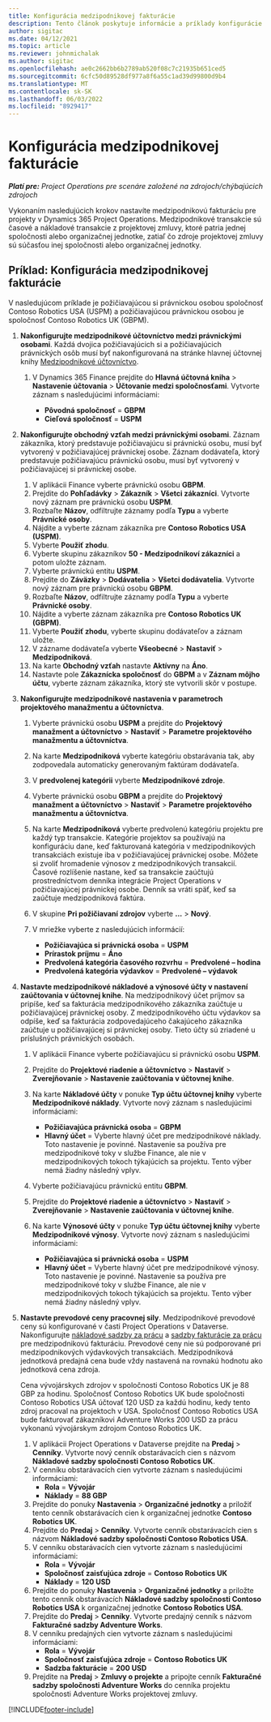 ```yaml
---
title: Konfigurácia medzipodnikovej fakturácie
description: Tento článok poskytuje informácie a príklady konfigurácie medzipodnikovej fakturácie pre projekty.
author: sigitac
ms.date: 04/12/2021
ms.topic: article
ms.reviewer: johnmichalak
ms.author: sigitac
ms.openlocfilehash: ae0c2662bb6b2789ab520f08c7c21935b651ced5
ms.sourcegitcommit: 6cfc50d89528df977a8f6a55c1ad39d99800d9b4
ms.translationtype: MT
ms.contentlocale: sk-SK
ms.lasthandoff: 06/03/2022
ms.locfileid: "8929417"
---
```

# <a name="configure-intercompany-invoicing"></a>Konfigurácia medzipodnikovej fakturácie

_**Platí pre:** Project Operations pre scenáre založené na zdrojoch/chýbajúcich zdrojoch_

Vykonaním nasledujúcich krokov nastavíte medzipodnikovú fakturáciu pre projekty v Dynamics 365 Project Operations. Medzipodnikové transakcie sú časové a nákladové transakcie z projektovej zmluvy, ktoré patria jednej spoločnosti alebo organizačnej jednotke, zatiaľ čo zdroje projektovej zmluvy sú súčasťou inej spoločnosti alebo organizačnej jednotky.

## <a name="example-configure-intercompany-invoicing"></a>Príklad: Konfigurácia medzipodnikovej fakturácie

V nasledujúcom príklade je požičiavajúcou si právnickou osobou spoločnosť Contoso Robotics USA (USPM) a požičiavajúcou právnickou osobou je spoločnosť Contoso Robotics UK (GBPM). 

1. **Nakonfigurujte medzipodnikové účtovníctvo medzi právnickými osobami**. Každá dvojica požičiavajúcich si a požičiavajúcich právnických osôb musí byť nakonfigurovaná na stránke hlavnej účtovnej knihy [Medzipodnikové účtovníctvo](/dynamics365/finance/general-ledger/intercompany-accounting-setup).
    
    1. V Dynamics 365 Finance prejdite do **Hlavná účtovná kniha** > **Nastavenie účtovania** > **Účtovanie medzi spoločnosťami**. Vytvorte záznam s nasledujúcimi informáciami:

        - **Pôvodná spoločnosť** = **GBPM**
        - **Cieľová spoločnosť** = **USPM**

2. **Nakonfigurujte obchodný vzťah medzi právnickými osobami**. Záznam zákazníka, ktorý predstavuje požičiavajúcu si právnickú osobu, musí byť vytvorený v požičiavajúcej právnickej osobe. Záznam dodávateľa, ktorý predstavuje požičiavajúcu právnickú osobu, musí byť vytvorený v požičiavajúcej si právnickej osobe.

     1. V aplikácii Finance vyberte právnickú osobu **GBPM**.
     2. Prejdite do **Pohľadávky** > **Zákazník** > **Všetci zákazníci**. Vytvorte nový záznam pre právnickú osobu **USPM**.
     3. Rozbaľte **Názov**, odfiltrujte záznamy podľa **Typu** a vyberte **Právnické osoby**. 
     4. Nájdite a vyberte záznam zákazníka pre **Contoso Robotics USA (USPM)**.
     5. Vyberte **Použiť zhodu**. 
     6. Vyberte skupinu zákazníkov **50 - Medzipodnikoví zákazníci** a potom uložte záznam.
     7. Vyberte právnickú entitu **USPM**.
     8. Prejdite do **Záväzky** > **Dodávatelia** > **Všetci dodávatelia**. Vytvorte nový záznam pre právnickú osobu **GBPM**.
     9. Rozbaľte **Názov**, odfiltrujte záznamy podľa **Typu** a vyberte **Právnické osoby**. 
     10. Nájdite a vyberte záznam zákazníka pre **Contoso Robotics UK (GBPM)**.
     11. Vyberte **Použiť zhodu**, vyberte skupinu dodávateľov a záznam uložte.
     12. V zázname dodávateľa vyberte **Všeobecné** > **Nastaviť** > **Medzipodniková**.
     13. Na karte **Obchodný vzťah** nastavte **Aktívny** na **Áno**.
     14. Nastavte pole **Zákaznícka spoločnosť** do **GBPM** a v **Záznam môjho účtu**, vyberte záznam zákazníka, ktorý ste vytvorili skôr v postupe.

3. **Nakonfigurujte medzipodnikové nastavenia v parametroch projektového manažmentu a účtovníctva**. 

    1. Vyberte právnickú osobu **USPM** a prejdite do **Projektový manažment a účtovníctvo** > **Nastaviť** > **Parametre projektového manažmentu a účtovníctva**.
    2. Na karte **Medzipodniková** vyberte kategóriu obstarávania tak, aby zodpovedala automaticky generovaným faktúram dodávateľa.
    3. V **predvolenej kategórii** vyberte **Medzipodnikové zdroje**.
    4. Vyberte právnickú osobu **GBPM** a prejdite do **Projektový manažment a účtovníctvo** > **Nastaviť** > **Parametre projektového manažmentu a účtovníctva**.
    5. Na karte **Medzipodniková** vyberte predvolenú kategóriu projektu pre každý typ transakcie. Kategórie projektov sa používajú na konfiguráciu dane, keď fakturovaná kategória v medzipodnikových transakciách existuje iba v požičiavajúcej právnickej osobe. Môžete si zvoliť hromadenie výnosov z medzipodnikových transakcií. Časové rozlíšenie nastane, keď sa transakcie zaúčtujú prostredníctvom denníka integrácie Project Operations v požičiavajúcej právnickej osobe. Denník sa vráti späť, keď sa zaúčtuje medzipodniková faktúra.
    6. V skupine **Pri požičiavaní zdrojov** vyberte **...** > **Nový**. 
    7. V mriežke vyberte z nasledujúcich informácií:

          - **Požičiavajúca si právnická osoba** = **USPM**
          - **Prírastok príjmu** = **Áno**
          - **Predvolená kategória časového rozvrhu** = **Predvolené – hodina**
          - **Predvolená kategória výdavkov** = **Predvolené – výdavok**

4. **Nastavte medzipodnikové nákladové a výnosové účty v nastavení zaúčtovania v účtovnej knihe**. Na medzipodnikový účet príjmov sa pripíše, keď sa fakturácia medzipodnikového zákazníka zaúčtuje u požičiavajúcej právnickej osoby. Z medzipodnikového účtu výdavkov sa odpíše, keď sa fakturácia zodpovedajúceho čakajúceho zákazníka zaúčtuje u požičiavajúcej si právnickej osoby. Tieto účty sú zriadené u príslušných právnických osobách. 
      
     1. V aplikácii Finance vyberte požičiavajúcu si právnickú osobu **USPM**. 
     2. Prejdite do **Projektové riadenie a účtovníctvo** > **Nastaviť** > **Zverejňovanie** > **Nastavenie zaúčtovania v účtovnej knihe**. 
     3. Na karte **Nákladové účty** v ponuke **Typ účtu účtovnej knihy** vyberte **Medzipodnikové náklady**. Vytvorte nový záznam s nasledujúcimi informáciami:
      
        - **Požičiavajúca právnická osoba** = **GBPM**
        - **Hlavný účet** = Vyberte hlavný účet pre medzipodnikové náklady. Toto nastavenie je povinné. Nastavenie sa používa pre medzipodnikové toky v službe Finance, ale nie v medzipodnikových tokoch týkajúcich sa projektu. Tento výber nemá žiadny následný vplyv. 
        
     4. Vyberte požičiavajúcu právnickú entitu **GBPM**. 
     5. Prejdite do **Projektové riadenie a účtovníctvo** > **Nastaviť** > **Zverejňovanie** > **Nastavenie zaúčtovania v účtovnej knihe**. 
     6. Na karte **Výnosové účty** v ponuke **Typ účtu účtovnej knihy** vyberte **Medzipodnikové výnosy**. Vytvorte nový záznam s nasledujúcimi informáciami:

        - **Požičiavajúca si právnická osoba** = **USPM**
        - **Hlavný účet** = Vyberte hlavný účet pre medzipodnikové výnosy. Toto nastavenie je povinné. Nastavenie sa používa pre medzipodnikové toky v službe Finance, ale nie v medzipodnikových tokoch týkajúcich sa projektu. Tento výber nemá žiadny následný vplyv. 

5. **Nastavte prevodové ceny pracovnej sily**. Medzipodnikové prevodové ceny sú konfigurované v časti Project Operations v Dataverse. Nakonfigurujte [nákladové sadzby za prácu](../pricing-costing/set-up-labor-cost-rate.md#transfer-pricing-and-costs-for-resources-outside-of-your-division-or-legal-entity) a [sadzby fakturácie za prácu](../pricing-costing/set-up-labor-bill-rate.md#transfer-pricing-or-set-up-bill-rates-for-resources-from-other-organizational-units-or-divisions) pre medzipodnikovú fakturáciu. Prevodové ceny nie sú podporované pri medzipodnikových výdavkových transakciách. Medzipodniková jednotková predajná cena bude vždy nastavená na rovnakú hodnotu ako jednotková cena zdroja.

      Cena vývojárskych zdrojov v spoločnosti Contoso Robotics UK je 88 GBP za hodinu. Spoločnosť Contoso Robotics UK bude spoločnosti Contoso Robotics USA účtovať 120 USD za každú hodinu, kedy tento zdroj pracoval na projektoch v USA. Spoločnosť Contoso Robotics USA bude fakturovať zákazníkovi Adventure Works 200 USD za prácu vykonanú vývojárskym zdrojom Contoso Robotics UK.

      1. V aplikácii Project Operations v Dataverse prejdite na **Predaj** > **Cenníky**. Vytvorte nový cenník obstarávacích cien s názvom **Nákladové sadzby spoločnosti Contoso Robotics UK**. 
      2. V cenníku obstarávacích cien vytvorte záznam s nasledujúcimi informáciami:
         - **Rola** = **Vývojár**
         - **Náklady** = **88 GBP**
      3. Prejdite do ponuky **Nastavenia** > **Organizačné jednotky** a priložiť tento cenník obstarávacích cien k organizačnej jednotke **Contoso Robotics UK**.
      4. Prejdite do **Predaj** > **Cenníky**. Vytvorte cenník obstarávacích cien s názvom **Nákladové sadzby spoločnosti Contoso Robotics USA**. 
      5. V cenníku obstarávacích cien vytvorte záznam s nasledujúcimi informáciami:
          - **Rola** = **Vývojár**
          - **Spoločnosť zaisťujúca zdroje** = **Contoso Robotics UK**
          - **Náklady** = **120 USD**
      6. Prejdite do ponuky **Nastavenia** > **Organizačné jednotky** a priložte tento cenník obstarávacích **Nákladové sadzby spoločnosti Contoso Robotics USA** k organizačnej jednotke **Contoso Robotics USA**.
      7. Prejdite do **Predaj** > **Cenníky**. Vytvorte predajný cenník s názvom **Fakturačné sadzby Adventure Works**. 
      8. V cenníku predajných cien vytvorte záznam s nasledujúcimi informáciami:
          - **Rola** = **Vývojár**
          - **Spoločnosť zaisťujúca zdroje** = **Contoso Robotics UK**
          - **Sadzba fakturácie** = **200 USD**
      9. Prejdite na **Predaj** > **Zmluvy o projekte** a pripojte cenník **Fakturačné sadzby spoločnosti Adventure Works** do cenníka projektu spoločnosti Adventure Works projektovej zmluvy.


[!INCLUDE[footer-include](../includes/footer-banner.md)]
